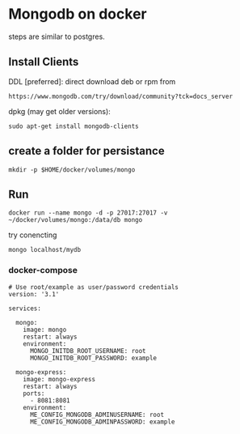 # Mongodb on docker

steps are similar to postgres.

## Install Clients
DDL [preferred]: 
direct download deb or rpm from 
```
https://www.mongodb.com/try/download/community?tck=docs_server
```

dpkg (may get older versions):

```
sudo apt-get install mongodb-clients
```

## create a folder for persistance

```
mkdir -p $HOME/docker/volumes/mongo
```

## Run

```
docker run --name mongo -d -p 27017:27017 -v ~/docker/volumes/mongo:/data/db mongo
```

try conencting

```
mongo localhost/mydb
```

### docker-compose
```
# Use root/example as user/password credentials
version: '3.1'

services:

  mongo:
    image: mongo
    restart: always
    environment:
      MONGO_INITDB_ROOT_USERNAME: root
      MONGO_INITDB_ROOT_PASSWORD: example

  mongo-express:
    image: mongo-express
    restart: always
    ports:
      - 8081:8081
    environment:
      ME_CONFIG_MONGODB_ADMINUSERNAME: root
      ME_CONFIG_MONGODB_ADMINPASSWORD: example
 ```
